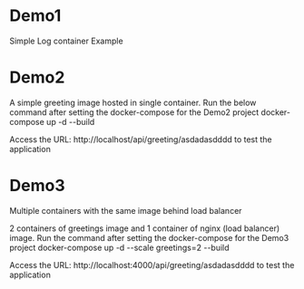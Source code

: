 # Demo1
Simple Log container Example

# Demo2
A simple greeting image hosted in single container. Run the below command after setting the docker-compose for the Demo2 project
docker-compose up -d --build

Access the URL: http://localhost/api/greeting/asdadasdddd to test the application

# Demo3
Multiple containers with the same image behind load balancer

2 containers of greetings image and 1 container of nginx (load balancer) image. Run the command after setting the docker-compose for the Demo3 project
docker-compose up -d --scale greetings=2 --build

Access the URL: http://localhost:4000/api/greeting/asdadasdddd to test the application
